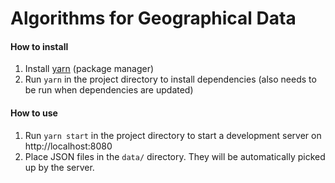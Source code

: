 # Algorithms for Geographical Data

#### How to install
1. Install [yarn](https://yarnpkg.com/en/) (package manager)
2. Run `yarn` in the project directory to install dependencies (also needs to be run when dependencies are updated) 

#### How to use
1. Run `yarn start` in the project directory to start a development server on http://localhost:8080
2. Place JSON files in the `data/` directory. They will be automatically picked up by the server.
